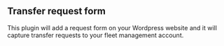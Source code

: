 ## Transfer request form

This plugin will add a request form on your Wordpress website and it will capture transfer requests to your fleet management account.
